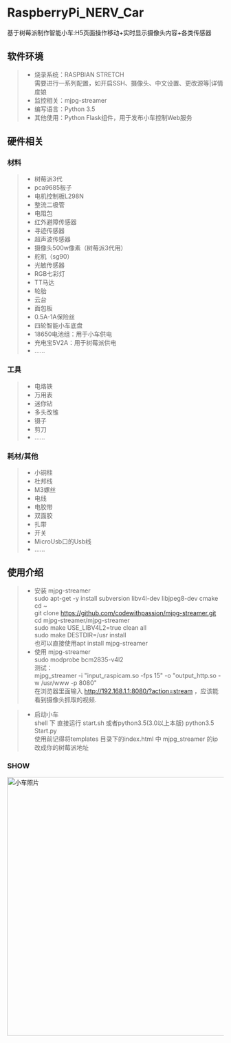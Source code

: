 # RaspberryPi_NERV_Car
基于树莓派制作智能小车:H5页面操作移动+实时显示摄像头内容+各类传感器



## 软件环境
> * 烧录系统：RASPBIAN STRETCH  
    需要进行一系列配置，如开启SSH、摄像头、中文设置、更改源等|详情度娘
> * 监控相关：mjpg-streamer
> * 编写语言：Python 3.5
> * 其他使用：Python Flask组件，用于发布小车控制Web服务

## 硬件相关
### 材料
> * 树莓派3代
> * pca9685板子
> * 电机控制板L298N
> * 整流二极管
> * 电阻包
> * 红外避障传感器 
> * 寻迹传感器
> * 超声波传感器
> * 摄像头500w像素（树莓派3代用）
> * 舵机（sg90） 
> * 光敏传感器
> * RGB七彩灯
> * TT马达 
> * 轮胎 
> * 云台 
> * 面包板
> * 0.5A-1A保险丝
> * 四轮智能小车底盘
> * 18650电池组：用于小车供电
> * 充电宝5V2A：用于树莓派供电
> * ......



### 工具
> * 电烙铁
> * 万用表
> * 迷你钻
> * 多头改锥
> * 镊子
> * 剪刀
> * ......

### 耗材/其他
> * 小铜柱
> * 杜邦线
> * M3螺丝
> * 电线
> * 电胶带
> * 双面胶
> * 扎带
> * 开关
> * MicroUsb口的Usb线
> * ......

## 使用介绍
> * 安装 mjpg-streamer 
    <br>
    sudo apt-get -y install subversion libv4l-dev libjpeg8-dev cmake
    <br>
    cd ~
    <br>
    git clone https://github.com/codewithpassion/mjpg-streamer.git
    <br>
    cd mjpg-streamer/mjpg-streamer
    <br>
    sudo make USE_LIBV4L2=true clean all
    <br>
    sudo make DESTDIR=/usr install
    <br>
    也可以直接使用apt install mjpg-streamer 
    <br>
> * 使用 mjpg-streamer 
    <br>
    sudo modprobe bcm2835-v4l2
    <br>
    测试：
    <br>
    mjpg_streamer -i "input_raspicam.so  -fps 15" -o "output_http.so -w /usr/www -p 8080"
    <br>
    在浏览器里面输入 http://192.168.1.1:8080/?action=stream ，应该能看到摄像头抓取的视频.
    
> * 启动小车
    <br>
    shell 下 直接运行 start.sh 或者python3.5(3.0以上本版) python3.5 Start.py
    <br>
    使用前记得将templates 目录下的index.html 中 mjpg_streamer 的ip改成你的树莓派地址
  
###  SHOW
<img src="https://github.com/greenbamboos/RaspberryPi_NERV_Carb/master/show/1869963897.jpg" width="600" alt="小车照片"/>

